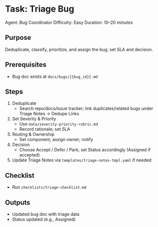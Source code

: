 # Task: Triage Bug

Agent: Bug Coordinator
Difficulty: Easy
Duration: 10–20 minutes

## Purpose
Deduplicate, classify, prioritize, and assign the bug; set SLA and decision.

## Prerequisites
- Bug doc exists at `docs/bugs/{{bug_id}}.md`

## Steps
1) Deduplicate
   - Search repo/docs/issue tracker; link duplicates/related bugs under Triage Notes → Dedupe Links
2) Set Severity & Priority
   - Use `data/severity-priority-rubric.md`
   - Record rationale; set SLA
3) Routing & Ownership
   - Set component; assign owner; notify
4) Decision
   - Choose Accept / Defer / Park; set Status accordingly (Assigned if accepted)
5) Update Triage Notes via `templates/triage-notes-tmpl.yaml` if needed

## Checklist
- Run `checklists/triage-checklist.md`

## Outputs
- Updated bug doc with triage data
- Status updated (e.g., Assigned)

